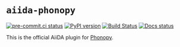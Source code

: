 # `aiida-phonopy`
[![pre-commit.ci status](https://results.pre-commit.ci/badge/github/aiida-phonopy/aiida-phonopy/develop.svg)](https://results.pre-commit.ci/latest/github/aiida-phonopy/aiida-phonopy/develop)
[![PyPI version](https://badge.fury.io/py/aiida-phonopy.svg)](https://badge.fury.io/py/aiida-phonopy)
[![Build Status](https://github.com/aiida-phonopy/aiida-phonopy/workflows/aiida-phonopy/badge.svg?branch=develop&event=push)](https://github.com/aiida-phonopy/aiida-phonopy/actions)
[![Docs status](https://readthedocs.org/projects/aiida-phonopy/badge)](http://aiida-phonopy.readthedocs.io/)

This is the official AiiDA plugin for [Phonopy](https://phonopy.github.io/phonopy/index.html).

